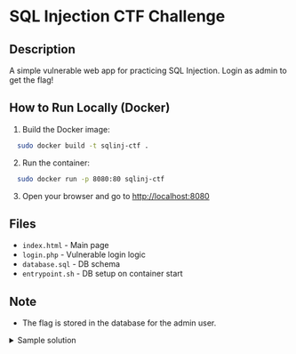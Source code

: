 # SQL Injection CTF Challenge

## Description
A simple vulnerable web app for practicing SQL Injection. Login as admin to get the flag!

## How to Run Locally (Docker)

1. Build the Docker image:

  ```bash
    sudo docker build -t sqlinj-ctf .
  ```

2. Run the container:

  ```bash
    sudo docker run -p 8080:80 sqlinj-ctf
  ```

3. Open your browser and go to [http://localhost:8080](http://localhost:8080)

## Files
- `index.html` - Main page
- `login.php` - Vulnerable login logic
- `database.sql` - DB schema
- `entrypoint.sh` - DB setup on container start

## Note
- The flag is stored in the database for the admin user.

<details>
  <summary>Sample solution</summary>
  admin' --
</details>
